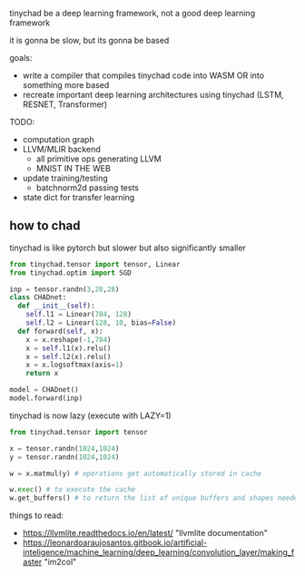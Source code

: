 tinychad be a deep learning framework, not a good deep learning framework

it is gonna be slow, but its gonna be based

goals: 
  - write a compiler that compiles tinychad code into WASM OR into something more based
  - recreate important deep learning architectures using tinychad (LSTM, RESNET, Transformer)

TODO: 
  * computation graph
  * LLVM/MLIR backend
    * all primitive ops generating LLVM
    * MNIST IN THE WEB
  * update training/testing
    * batchnorm2d passing tests
  * state dict for transfer learning

## how to chad
tinychad is like pytorch but slower but also significantly smaller
```python
from tinychad.tensor import tensor, Linear
from tinychad.optim import SGD

inp = tensor.randn(3,28,28)
class CHADnet:
  def __init__(self):
    self.l1 = Linear(784, 128)
    self.l2 = Linear(128, 10, bias=False)
  def forward(self, x):
    x = x.reshape(-1,784)
    x = self.l1(x).relu()
    x = self.l2(x).relu()
    x = x.logsoftmax(axis=1)
    return x

model = CHADnet()
model.forward(inp)
```

tinychad is now lazy (execute with LAZY=1) 

```python
from tinychad.tensor import tensor

x = tensor.randn(1024,1024)
y = tensor.randn(1024,1024)

w = x.matmul(y) # operations get automatically stored in cache

w.exec() # to execute the cache
w.get_buffers() # to return the list of unique buffers and shapes needed for the output to be realized
```



things to read: 
  - https://llvmlite.readthedocs.io/en/latest/ "llvmlite documentation" 
  - https://leonardoaraujosantos.gitbook.io/artificial-inteligence/machine_learning/deep_learning/convolution_layer/making_faster "im2col"


